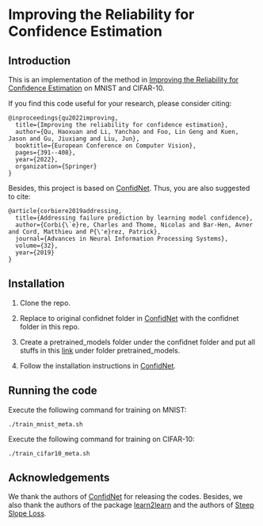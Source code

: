 # Improving the Reliability for Confidence Estimation

## Introduction

This is an implementation of the method in <a href="https://arxiv.org/pdf/2210.06776.pdf">Improving the Reliability for Confidence Estimation</a> on MNIST and CIFAR-10.


If you find this code useful for your research, please consider citing:

```
@inproceedings{qu2022improving,
  title={Improving the reliability for confidence estimation},
  author={Qu, Haoxuan and Li, Yanchao and Foo, Lin Geng and Kuen, Jason and Gu, Jiuxiang and Liu, Jun},
  booktitle={European Conference on Computer Vision},
  pages={391--408},
  year={2022},
  organization={Springer}
}
```

Besides, this project is based on [ConfidNet](https://github.com/valeoai/ConfidNet). Thus, you are also suggested to cite:


```
@article{corbiere2019addressing,
  title={Addressing failure prediction by learning model confidence},
  author={Corbi{\`e}re, Charles and Thome, Nicolas and Bar-Hen, Avner and Cord, Matthieu and P{\'e}rez, Patrick},
  journal={Advances in Neural Information Processing Systems},
  volume={32},
  year={2019}
}
```

## Installation
1. Clone the repo.

2. Replace to original confidnet folder in [ConfidNet](https://github.com/valeoai/ConfidNet) with the confidnet folder in this repo.
   
3. Create a pretrained_models folder under the confidnet folder and put all stuffs in this [link](https://drive.google.com/drive/folders/1I9Ui9yXY9lesDvZHI9jruANZ1avtyKJi?usp=sharing) under folder pretrained_models.

4. Follow the installation instructions in [ConfidNet](https://github.com/valeoai/ConfidNet).



## Running the code

Execute the following command for training on MNIST: 
```
./train_mnist_meta.sh
```


Execute the following command for training on CIFAR-10: 
```
./train_cifar10_meta.sh
```


## Acknowledgements
We thank the authors of [ConfidNet](https://github.com/valeoai/ConfidNet) for releasing the codes. Besides, we also thank the authors of the package [learn2learn](https://github.com/learnables/learn2learn) and the authors of [Steep Slope Loss](https://github.com/luoyan407/predict_trustworthiness_smallscale).
